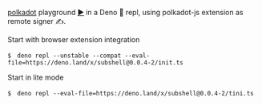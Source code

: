 [polkadot](https://deno.land/x/polkadot) playground [▶️](https://subshell.xyz)
in a Deno 🦕 repl, using polkadot-js extension as remote signer ✍️.

Start with browser extension integration

```
$　deno repl --unstable --compat --eval-file=https://deno.land/x/subshell@0.0.4-2/init.ts
```

Start in lite mode

```
$　deno repl --eval-file=https://deno.land/x/subshell@0.0.4-2/tini.ts
```
